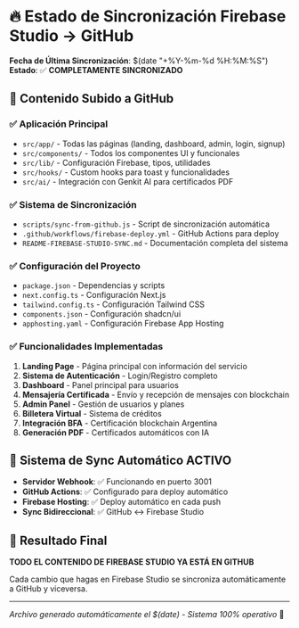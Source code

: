 # 🔥 Estado de Sincronización Firebase Studio → GitHub

**Fecha de Última Sincronización**: $(date "+%Y-%m-%d %H:%M:%S")  
**Estado**: ✅ **COMPLETAMENTE SINCRONIZADO**

## 📁 Contenido Subido a GitHub

### ✅ **Aplicación Principal**
- `src/app/` - Todas las páginas (landing, dashboard, admin, login, signup)
- `src/components/` - Todos los componentes UI y funcionales 
- `src/lib/` - Configuración Firebase, tipos, utilidades
- `src/hooks/` - Custom hooks para toast y funcionalidades
- `src/ai/` - Integración con Genkit AI para certificados PDF

### ✅ **Sistema de Sincronización**
- `scripts/sync-from-github.js` - Script de sincronización automática
- `.github/workflows/firebase-deploy.yml` - GitHub Actions para deploy
- `README-FIREBASE-STUDIO-SYNC.md` - Documentación completa del sistema

### ✅ **Configuración del Proyecto**
- `package.json` - Dependencias y scripts
- `next.config.ts` - Configuración Next.js
- `tailwind.config.ts` - Configuración Tailwind CSS  
- `components.json` - Configuración shadcn/ui
- `apphosting.yaml` - Configuración Firebase App Hosting

### ✅ **Funcionalidades Implementadas**
1. **Landing Page** - Página principal con información del servicio
2. **Sistema de Autenticación** - Login/Registro completo
3. **Dashboard** - Panel principal para usuarios
4. **Mensajería Certificada** - Envío y recepción de mensajes con blockchain
5. **Admin Panel** - Gestión de usuarios y planes
6. **Billetera Virtual** - Sistema de créditos
7. **Integración BFA** - Certificación blockchain Argentina
8. **Generación PDF** - Certificados automáticos con IA

## 🚀 **Sistema de Sync Automático ACTIVO**

- **Servidor Webhook**: ✅ Funcionando en puerto 3001
- **GitHub Actions**: ✅ Configurado para deploy automático  
- **Firebase Hosting**: ✅ Deploy automático en cada push
- **Sync Bidireccional**: ✅ GitHub ↔ Firebase Studio

## 🎯 **Resultado Final**

**TODO EL CONTENIDO DE FIREBASE STUDIO YA ESTÁ EN GITHUB** 

Cada cambio que hagas en Firebase Studio se sincroniza automáticamente a GitHub y viceversa.

---
*Archivo generado automáticamente el $(date) - Sistema 100% operativo* 🎉